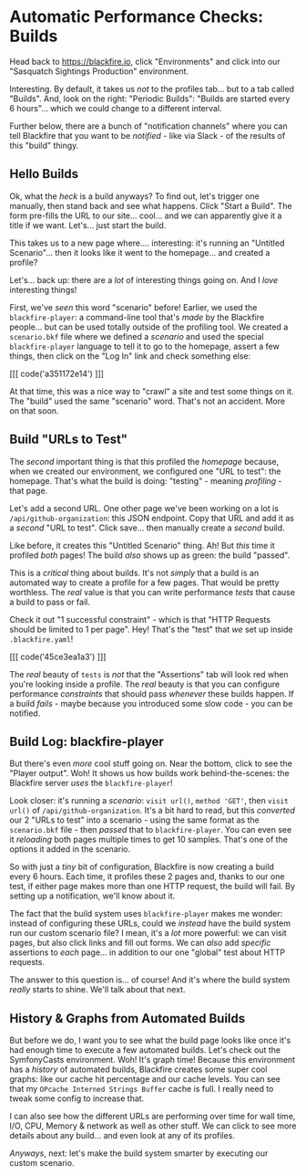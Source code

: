 # Automatic Performance Checks: Builds

Head back to https://blackfire.io, click "Environments" and click into our
"Sasquatch Sightings Production" environment.

Interesting. By default, it takes us *not* to the profiles tab... but to a tab
called "Builds". And, look on the right: "Periodic Builds": "Builds are started
every 6 hours"... which we could change to a different interval.

Further below, there are a bunch of "notification channels" where you can tell
Blackfire that you want to be *notified* - like via Slack - of the results of this
"build" thingy.

## Hello Builds

Ok, what the *heck* is a build anyways? To find out, let's trigger one manually,
then stand back and see what happens. Click "Start a Build". The form pre-fills
the URL to our site... cool... and we can apparently give it a title if we want.
Let's... just start the build.

This takes us to a new page where.... interesting: it's running an
"Untitled Scenario"... then it looks like it went to the homepage... and created
a profile?

Let's... back up: there are a *lot* of interesting things going on. And I *love*
interesting things!

First, we've *seen* this word "scenario" before! Earlier, we used the
`blackfire-player`: a command-line tool that's *made* by the Blackfire
people... but can be used totally outside of the profiling tool. We created a
`scenario.bkf` file where we defined a *scenario* and used the special
`blackfire-player` language to tell it to go to the homepage, assert a few things,
then click on the "Log In" link and check something else:

[[[ code('a351172e14') ]]]

At that time, this was a nice way to "crawl" a site and test some things on it.
The "build" used the same "scenario" word. That's not an accident. More on
that soon.

## Build "URLs to Test"

The *second* important thing is that this profiled the *homepage* because, when
we created our environment, we configured one "URL to test": the homepage. That's
what the build is doing: "testing" - meaning *profiling* - that page.

Let's add a second URL. One other page we've been working on a lot is
`/api/github-organization`: this JSON endpoint. Copy that URL and add it as a
*second* "URL to test". Click save... then manually create a *second* build.

Like before, it creates this "Untitled Scenario" thing. Ah! But *this* time it
profiled *both* pages! The build *also* shows up as green: the build "passed".

This is a *critical* thing about builds. It's not *simply* that a build is an
automated way to create a profile for a few pages. That would be pretty worthless.
The *real* value is that you can write performance *tests* that cause a build to
pass or fail.

Check it out "1 successful constraint" - which is that "HTTP Requests should
be limited to 1 per page". Hey! That's the "test" that *we* set up inside
`.blackfire.yaml`!

[[[ code('45ce3ea1a3') ]]]

The *real* beauty of `tests` is *not* that the "Assertions" tab will look red when
you're looking inside a profile. The *real* beauty is that you can configure
performance *constraints* that should pass *whenever* these builds happen. If a
build *fails* - maybe because you introduced some slow code - you can be notified.

## Build Log: blackfire-player

But there's even *more* cool stuff going on. Near the bottom, click to see the
"Player output". Woh! It shows us how builds work behind-the-scenes: the Blackfire
server *uses* the `blackfire-player`!

Look closer: it's running a *scenario*: `visit url()`, `method 'GET'`, then
`visit url()` of `/api/github-organization`. It's a bit hard to read, but this
*converted* our 2 "URLs to test" into a scenario - using the same format as the
`scenario.bkf` file - then *passed* that to `blackfire-player`. You can even see
it *reloading* both pages multiple times to get 10 samples. That's one of the
options it added in the scenario.

So with just a *tiny* bit of configuration, Blackfire is now creating a build
every 6 hours. Each time, it profiles these 2 pages and, thanks to our one test,
if either page makes more than one HTTP request, the build will fail. By setting
up a notification, we'll know about it.

The fact that the build system uses `blackfire-player` makes me wonder: instead
of configuring these URLs, could we *instead* have the build system run our custom
scenario file? I mean, it's a *lot* more powerful: we can visit pages, but also
click links and fill out forms. We can *also* add *specific* assertions to *each*
page... in addition to our one "global" test about HTTP requests.

The answer to this question is... of course! And it's where the build system
*really* starts to shine. We'll talk about that next.

## History & Graphs from Automated Builds

But before we do, I want you to see what the build page looks like once it's
had enough time to execute a few automated builds. Let's check out the
SymfonyCasts environment. Woh! It's graph time! Because this environment has
a *history* of automated builds, Blackfire creates some super cool graphs:
like our cache hit percentage and our cache levels. You can see that my
`OPcache Interned Strings Buffer` cache is full. I really need to tweak some
config to increase that.

I can also see how the different URLs are performing over time for wall time,
I/O, CPU, Memory & network as well as other stuff. We can click to see more
details about any build... and even look at any of its profiles.

*Anyways*, next: let's make the build system smarter by executing our custom
scenario.
